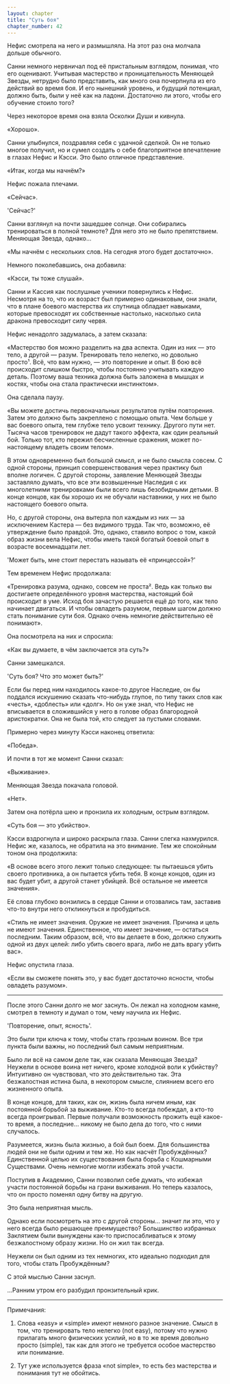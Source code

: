 ```yaml
---
layout: chapter
title: "Суть боя"
chapter_number: 42
---
```


Нефис смотрела на него и размышляла. На этот раз она молчала дольше обычного.

Санни немного нервничал под её пристальным взглядом, понимая, что его оценивают. Учитывая мастерство и проницательность Меняющей Звезды, нетрудно было представить, как много она почерпнула из его действий во время боя. И его нынешний уровень, и будущий потенциал, должно быть, были у неё как на ладони. Достаточно ли этого, чтобы его обучение стоило того?

Через некоторое время она взяла Осколки Души и кивнула.

«Хорошо».

Санни улыбнулся, поздравляя себя с удачной сделкой. Он не только многое получил, но и сумел создать о себе благоприятное впечатление в глазах Нефис и Кэсси. Это было отличное представление.

«Итак, когда мы начнём?»

Нефис пожала плечами.

«Сейчас».

'Сейчас?'

Санни взглянул на почти зашедшее солнце. Они собирались тренироваться в полной темноте? Для него это не было препятствием. Меняющая Звезда, однако...

«Мы начнём с нескольких слов. На сегодня этого будет достаточно».

Немного поколебавшись, она добавила:

«Кэсси, ты тоже слушай».

Санни и Кассия как послушные ученики повернулись к Нефис. Несмотря на то, что их возраст был примерно одинаковым, они знали, что в плане боевого мастерства их спутница обладает навыками, которые превосходят их собственные настолько, насколько сила дракона превосходит силу червя.

Нефис ненадолго задумалась, а затем сказала:

«Мастерство боя можно разделить на два аспекта. Один из них — это тело, а другой — разум. Тренировать тело нелегко, но довольно просто¹. Всё, что вам нужно, — это повторение и опыт. В бою всё происходит слишком быстро, чтобы постоянно учитывать каждую деталь. Поэтому ваша техника должна быть заложена в мышцах и костях, чтобы она стала практически инстинктом».

Она сделала паузу.

«Вы можете достичь первоначальных результатов путём повторения. Затем это должно быть закреплено с помощью опыта. Чем больше у вас боевого опыта, тем глубже тело усвоит технику. Другого пути нет. Тысяча часов тренировок не дадут такого эффекта, как один реальный бой. Только тот, кто пережил бесчисленные сражения, может по-настоящему владеть своим телом».

В этом одновременно был большой смысл, и не было смысла совсем. С одной стороны, принцип совершенствования через практику был вполне логичен. С другой стороны, заявление Меняющей Звезды заставляло думать, что все эти возвышенные Наследия с их многолетними тренировками были всего лишь безобидными детьми. В конце концов, как бы хорошо их не обучали наставники, у них не было настоящего боевого опыта.

Но, с другой стороны, она вытерла пол каждым из них — за исключением Кастера — без видимого труда. Так что, возможно, её утверждение было правдой. Это, однако, ставило вопрос о том, какой образ жизни вела Нефис, чтобы иметь такой богатый боевой опыт в возрасте восемнадцати лет.

'Может быть, мне стоит перестать называть её «принцессой»?'

Тем временем Нефис продолжала:

«Тренировка разума, однако, совсем не проста². Ведь как только вы достигаете определённого уровня мастерства, настоящий бой происходит в уме. Исход боя зачастую решается ещё до того, как тело начинает двигаться. И чтобы овладеть разумом, первым шагом должно стать понимание сути боя. Однако очень немногие действительно её понимают».

Она посмотрела на них и спросила:

«Как вы думаете, в чём заключается эта суть?»

Санни замешкался.

'Суть боя? Что это может быть?'

Если бы перед ним находилось какое-то другое Наследие, он бы поддался искушению сказать что-нибудь глупое, по типу таких слов как «честь», «доблесть» или «долг». Но он уже знал, что Нефис не вписывается в сложившийся у него в голове образ благородной аристократки. Она не была той, кто следует за пустыми словами.

Примерно через минуту Кэсси наконец ответила:

«Победа».

И почти в тот же момент Санни сказал:

«Выживание».

Меняющая Звезда покачала головой.

«Нет».

Затем она потёрла шею и пронзила их холодным, острым взглядом.

«Суть боя — это убийство».

Кэсси вздрогнула и широко раскрыла глаза. Санни слегка нахмурился. Нефис же, казалось, не обратила на это внимание. Тем же спокойным тоном она продолжила:

«В основе всего этого лежит только следующее: ты пытаешься убить своего противника, а он пытается убить тебя. В конце концов, один из вас будет убит, а другой станет убийцей. Всё остальное не имеется значения».

Её слова глубоко вонзились в сердце Санни и отозвались там, заставив что-то внутри него откликнуться и пробудиться.

«Стиль не имеет значения. Оружие не имеет значения. Причина и цель не имеют значения. Единственное, что имеет значение, — остаться последним. Таким образом, всё, что вы делаете в бою, должно служить одной из двух целей: либо убить своего врага, либо не дать врагу убить вас».

Нефис опустила глаза.

«Если вы сможете понять это, у вас будет достаточно ясности, чтобы овладеть разумом».

***

После этого Санни долго не мог заснуть. Он лежал на холодном камне, смотрел в темноту и думал о том, чему научила их Нефис.

'Повторение, опыт, ясность'.

Это были три ключа к тому, чтобы стать грозным воином. Все три пункта были важны, но последний был самым неприятным.

Было ли всё на самом деле так, как сказала Меняющая Звезда? Неужели в основе воина нет ничего, кроме холодной воли к убийству? Интуитивно он чувствовал, что это действительно так. Эта безжалостная истина была, в некотором смысле, слиянием всего его жизненного опыта.

В конце концов, для таких, как он, жизнь была ничем иным, как постоянной борьбой за выживание. Кто-то всегда побеждал, а кто-то всегда проигрывал. Первые получали возможность прожить ещё какое-то время, а последние... никому не было дела до того, что с ними случалось.

Разумеется, жизнь была жизнью, а бой был боем. Для большинства людей они не были одним и тем же. Но как насчёт Пробуждённых? Единственной целью их существования была борьба с Кошмарными Существами. Очень немногие могли избежать этой участи.

Поступив в Академию, Санни позволил себе думать, что избежал участи постоянной борьбы на грани выживания. Но теперь казалось, что он просто поменял одну битву на другую.

Это была неприятная мысль.

Однако если посмотреть на это с другой стороны... значит ли это, что у него всегда было решающее преимущество? Большинство избранных Заклятием были вынуждены как-то приспосабливаться к этому безжалостному образу жизни. Но он жил так всегда.

Неужели он был одним из тех немногих, кто идеально подходил для того, чтобы стать Пробуждённым?

С этой мыслью Санни заснул.

...Ранним утром его разбудил пронзительный крик.

***

Примечания:

1. Слова «easy» и «simple» имеют немного разное значение. Смысл в том, что тренировать тело нелегко (not easy), потому что нужно прилагать много физических усилий, но в то же время довольно просто (simple), так как для этого не требуется особое мастерство или понимание.

2. Тут уже используется фраза «not simple», то есть без мастерства и понимания тут не обойтись.